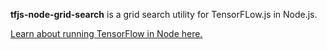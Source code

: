 
**tfjs-node-grid-search** is a grid search utility for TensorFLow.js in Node.js.

[Learn about running TensorFlow in Node here.](https://www.tensorflow.org/js/tutorials/setup#nodejs_setup)